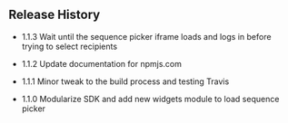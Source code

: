 ## Release History

* 1.1.3 Wait until the sequence picker iframe loads and logs in before trying to select recipients

* 1.1.2 Update documentation for npmjs.com

* 1.1.1 Minor tweak to the build process and testing Travis

* 1.1.0 Modularize SDK and add new widgets module to load sequence picker
